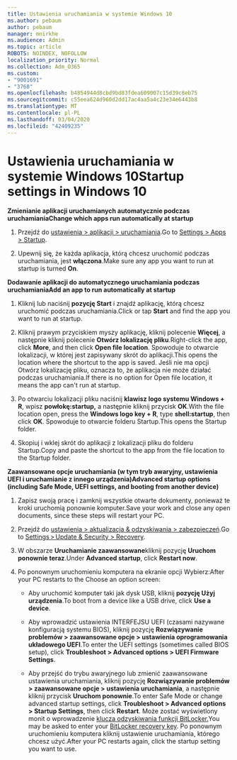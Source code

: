 ```yaml
---
title: Ustawienia uruchamiania w systemie Windows 10
ms.author: pebaum
author: pebaum
manager: mnirkhe
ms.audience: Admin
ms.topic: article
ROBOTS: NOINDEX, NOFOLLOW
localization_priority: Normal
ms.collection: Adm_O365
ms.custom:
- "9001691"
- "3768"
ms.openlocfilehash: b4854944d8cbd9bd83fdea609007c15d39c8eb75
ms.sourcegitcommit: c55eea624d960d2dd17ac4aa5a4c23e34e6443b8
ms.translationtype: MT
ms.contentlocale: pl-PL
ms.lasthandoff: 03/04/2020
ms.locfileid: "42409235"
---
```

# <a name="startup-settings-in-windows-10"></a><span data-ttu-id="65839-102">Ustawienia uruchamiania w systemie Windows 10</span><span class="sxs-lookup"><span data-stu-id="65839-102">Startup settings in Windows 10</span></span>

<span data-ttu-id="65839-103">**Zmienianie aplikacji uruchamianych automatycznie podczas uruchamiania**</span><span class="sxs-lookup"><span data-stu-id="65839-103">**Change which apps run automatically at startup**</span></span>

1. <span data-ttu-id="65839-104">Przejdź do [ustawienia > aplikacji > uruchamiania](ms-settings:startupapps?activationSource=GetHelp).</span><span class="sxs-lookup"><span data-stu-id="65839-104">Go to [Settings > Apps > Startup](ms-settings:startupapps?activationSource=GetHelp).</span></span>

2. <span data-ttu-id="65839-105">Upewnij się, że każda aplikacja, którą chcesz uruchomić podczas uruchamiania, jest **włączona**.</span><span class="sxs-lookup"><span data-stu-id="65839-105">Make sure any app you want to run at startup is turned **On**.</span></span>

<span data-ttu-id="65839-106">**Dodawanie aplikacji do automatycznego uruchamiania podczas uruchamiania**</span><span class="sxs-lookup"><span data-stu-id="65839-106">**Add an app to run automatically at startup**</span></span>

1. <span data-ttu-id="65839-107">Kliknij lub naciśnij **pozycję Start** i znajdź aplikację, którą chcesz uruchomić podczas uruchamiania.</span><span class="sxs-lookup"><span data-stu-id="65839-107">Click or tap **Start** and find the app you want to run at startup.</span></span>

2. <span data-ttu-id="65839-108">Kliknij prawym przyciskiem myszy aplikację, kliknij polecenie **Więcej**, a następnie kliknij polecenie **Otwórz lokalizację pliku**.</span><span class="sxs-lookup"><span data-stu-id="65839-108">Right-click the app, click **More**, and then click **Open file location**.</span></span> <span data-ttu-id="65839-109">Spowoduje to otwarcie lokalizacji, w której jest zapisywany skrót do aplikacji.</span><span class="sxs-lookup"><span data-stu-id="65839-109">This opens the location where the shortcut to the app is saved.</span></span> <span data-ttu-id="65839-110">Jeśli nie ma opcji Otwórz lokalizację pliku, oznacza to, że aplikacja nie może działać podczas uruchamiania.</span><span class="sxs-lookup"><span data-stu-id="65839-110">If there is no option for Open file location, it means the app can't run at startup.</span></span>

3. <span data-ttu-id="65839-111">Po otwarciu lokalizacji pliku naciśnij **klawisz logo systemu Windows + R**, wpisz **powłokę:startup,** a następnie kliknij przycisk **OK**.</span><span class="sxs-lookup"><span data-stu-id="65839-111">With the file location open, press the **Windows logo key  + R**, type **shell:startup**, then click **OK**.</span></span> <span data-ttu-id="65839-112">Spowoduje to otwarcie folderu Startup.</span><span class="sxs-lookup"><span data-stu-id="65839-112">This opens the Startup folder.</span></span>

4. <span data-ttu-id="65839-113">Skopiuj i wklej skrót do aplikacji z lokalizacji pliku do folderu Startup.</span><span class="sxs-lookup"><span data-stu-id="65839-113">Copy and paste the shortcut to the app from the file location to the Startup folder.</span></span>

<span data-ttu-id="65839-114">**Zaawansowane opcje uruchamiania (w tym tryb awaryjny, ustawienia UEFI i uruchamianie z innego urządzenia)**</span><span class="sxs-lookup"><span data-stu-id="65839-114">**Advanced startup options (including Safe Mode, UEFI settings, and booting from another device)**</span></span>

1. <span data-ttu-id="65839-115">Zapisz swoją pracę i zamknij wszystkie otwarte dokumenty, ponieważ te kroki uruchomią ponownie komputer.</span><span class="sxs-lookup"><span data-stu-id="65839-115">Save your work and close any open documents, since these steps will restart your PC.</span></span>

2. <span data-ttu-id="65839-116">Przejdź do [ustawienia > aktualizacja & odzyskiwania > zabezpieczeń](ms-settings:recovery?activationSource=GetHelp).</span><span class="sxs-lookup"><span data-stu-id="65839-116">Go to [Settings > Update & Security > Recovery](ms-settings:recovery?activationSource=GetHelp).</span></span>

3. <span data-ttu-id="65839-117">W obszarze **Uruchamianie zaawansowane**kliknij pozycję **Uruchom ponownie teraz**.</span><span class="sxs-lookup"><span data-stu-id="65839-117">Under **Advanced startup**, click **Restart now**.</span></span> 

4. <span data-ttu-id="65839-118">Po ponownym uruchomieniu komputera na ekranie opcji Wybierz:</span><span class="sxs-lookup"><span data-stu-id="65839-118">After your PC restarts to the Choose an option screen:</span></span>

    - <span data-ttu-id="65839-119">Aby uruchomić komputer taki jak dysk USB, kliknij **pozycję Użyj urządzenia**.</span><span class="sxs-lookup"><span data-stu-id="65839-119">To boot from a device like a USB drive, click **Use a device**.</span></span>

    - <span data-ttu-id="65839-120">Aby wprowadzić ustawienia INTERFEJSU UEFI (czasami nazywane konfiguracją systemu BIOS), kliknij pozycję **Rozwiązywanie problemów > zaawansowane opcje > ustawienia oprogramowania układowego UEFI**.</span><span class="sxs-lookup"><span data-stu-id="65839-120">To enter the UEFI settings (sometimes called BIOS setup), click **Troubleshoot > Advanced options > UEFI Firmware Settings**.</span></span> 

    - <span data-ttu-id="65839-121">Aby przejść do trybu awaryjnego lub zmienić zaawansowane ustawienia uruchamiania, kliknij pozycję **Rozwiązywanie problemów > zaawansowane opcje > ustawienia uruchamiania**, a następnie kliknij przycisk **Uruchom ponownie**.</span><span class="sxs-lookup"><span data-stu-id="65839-121">To enter Safe Mode or change advanced startup settings, click **Troubleshoot > Advanced options > Startup Settings**, then click **Restart**.</span></span> <span data-ttu-id="65839-122">Może zostać wyświetlony monit o wprowadzenie [klucza odzyskiwania funkcji BitLocker.](https://support.microsoft.com/help/4026181/windows-10-find-my-bitlocker-recovery-key)</span><span class="sxs-lookup"><span data-stu-id="65839-122">You may be asked to enter your [BitLocker recovery key](https://support.microsoft.com/help/4026181/windows-10-find-my-bitlocker-recovery-key).</span></span> <span data-ttu-id="65839-123">Po ponownym uruchomieniu komputera kliknij ustawienie uruchamiania, którego chcesz użyć.</span><span class="sxs-lookup"><span data-stu-id="65839-123">After your PC restarts again, click the startup setting you want to use.</span></span>